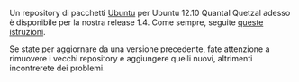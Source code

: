 <!--
.. link:
.. description:
.. tags: Ubuntu
.. date: 2012-10-16 21:52:18
.. title: Repository di pacchetti MATE per Ubuntu Quantal
.. slug: 2012-10-16-mate-package-repository-for-ubuntu-quantal
.. author: Steve Zesch
-->

Un repository di pacchetti  [Ubuntu](https://www.ubuntu.com) per Ubuntu 12.10 Quantal Quetzal
adesso è disponibile per la nostra release 1.4. Come sempre, seguite [queste istruzioni](https://wiki.mate-desktop.org/#!pages/download.md).

Se state per aggiornare da una versione precedente, fate attenzione a rimuovere i vecchi repository
e aggiungere quelli nuovi, altrimenti incontrerete dei problemi.


